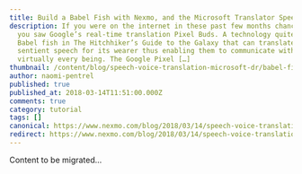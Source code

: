 ```yaml
---
title: Build a Babel Fish with Nexmo, and the Microsoft Translator Speech API
description: If you were on the internet in these past few months chances are
  you saw Google’s real-time translation Pixel Buds. A technology quite like the
  Babel fish in The Hitchhiker’s Guide to the Galaxy that can translate any
  sentient speech for its wearer thus enabling them to communicate with
  virtually every being. The Google Pixel […]
thumbnail: /content/blog/speech-voice-translation-microsoft-dr/babel-fish-tutorial.png
author: naomi-pentrel
published: true
published_at: 2018-03-14T11:51:00.000Z
comments: true
category: tutorial
tags: []
canonical: https://www.nexmo.com/blog/2018/03/14/speech-voice-translation-microsoft-dr
redirect: https://www.nexmo.com/blog/2018/03/14/speech-voice-translation-microsoft-dr
---
```


Content to be migrated...
